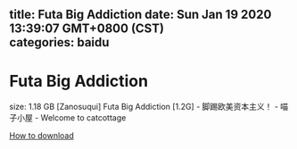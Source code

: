 
title: Futa Big Addiction
date: Sun Jan 19 2020 13:39:07 GMT+0800 (CST)    
categories: baidu
---

# Futa Big Addiction
size: 1.18 GB
 [Zanosuqui] Futa Big Addiction [1.2G] - 脚踢欧美资本主义！ - 喵子小屋 - Welcome to catcottage
 

[How to download](https://bpcam.bemobtrk.com/go/2ceec3aa-1ca2-46d6-b9ff-aaa5c184517c?jno=4181)